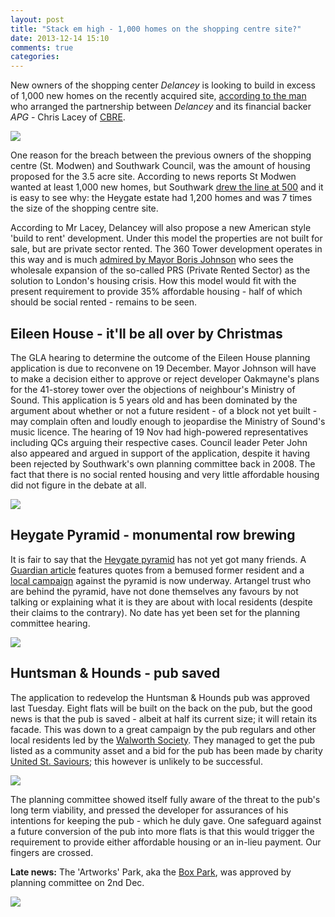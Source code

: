 ```yaml
---
layout: post
title: "Stack em high - 1,000 homes on the shopping centre site?"
date: 2013-12-14 15:10
comments: true
categories: 
---
```

New owners of the shopping center _Delancey_ is looking to build in excess of 1,000 new homes on the recently acquired site, [according to the man](http://www.costar.co.uk/en/assets/news/2013/December/CoStar-Column-Delancey-and-APGs-Elephant-move-marks-milestone-for-PRS/) who arranged the partnership between _Delancey_ and its financial backer _APG_ - Chris Lacey of [CBRE](http://www.cbre.co.uk/uk-en).

![](http://cdn.ltstatic.com/2006/May/DK372644_942long.jpg)

One reason for the breach between the previous owners of the shopping centre (St. Modwen) and Southwark Council, was the amount of housing proposed for the 3.5 acre site. According to news reports St Modwen wanted at least 1,000 new homes, but Southwark [drew the line at 500](http://www.costar.co.uk/en/assets/news/2013/March/Elephant--Castle-mall-sale-hits-housing-hitch/) and it is easy to see why: the Heygate estate had 1,200 homes and was 7 times the size of the shopping centre site. 
 
According to Mr Lacey, Delancey will also propose a new American style 'build to rent' development. Under this model the properties are not built for sale, but are private sector rented. The 360 Tower development operates in this way and is much [admired by Mayor Boris Johnson](/2013-08-10-towering-disgrace) who sees the wholesale expansion of the so-called PRS (Private Rented Sector) as the solution to London's housing crisis. How this model would fit with the present requirement to provide 35% affordable housing - half of which should be social rented - remains to be seen. 

## Eileen House - it'll be all over by Christmas
The GLA hearing to determine the outcome of the Eileen House planning application is due to reconvene on 19 December. Mayor Johnson will have to make a decision either to approve or reject developer Oakmayne's plans for the 41-storey tower over the objections of neighbour's Ministry of Sound. This application is 5 years old and has been dominated by the argument about whether or not a future resident - of a block not yet built - may complain often and loudly enough to jeopardise the Ministry of Sound's music licence. The hearing of 19 Nov had high-powered representatives including QCs arguing their respective cases. Council leader Peter John also appeared and argued in support of the application, despite it having been rejected by Southwark's own planning committee back in 2008. The fact that there is no social rented housing and very little affordable housing did not figure in the debate at all.

![](http://s0.geograph.org.uk/geophotos/02/64/29/2642974_bdc315a3.jpg)

## Heygate Pyramid - monumental row brewing
It is fair to say that the [Heygate pyramid](/2013-11-15-heygate-pyramid-proposed-pharaoh-not-included/) has not yet got many friends. A [Guardian article](http://www.theguardian.com/uk-news/2013/dec/12/heygate-pyramid-london-estate-evicted-condemn-artwork?CMP=twt_gu) features quotes from a bemused former resident and a [local campaign](http://southwarknotes.wordpress.com/2013/12/13/heygate-estate-artangel-mike-nelson-pyramid-no-thanks/) against the pyramid is now underway. Artangel trust who are behind the pyramid, have not done themselves any favours by not talking or explaining what it is they are about with local residents (despite their claims to the contrary). No date has yet been set for the planning committee hearing.  

![](http://southwarknotes.files.wordpress.com/2013/12/pyramid-container.jpg)

## Huntsman & Hounds - pub saved
The application to redevelop the Huntsman & Hounds pub was approved last Tuesday. Eight flats will be built on the back on the pub, but the good news is that the pub is saved - albeit at half its current size; it will retain its facade. This was down to a great campaign by the pub regulars and other local residents led by the [Walworth Society](http://walworthsociety.co.uk/). They managed to get the pub listed as a community asset and a bid for the pub has been made by charity [United St. Saviours](http://www.ustsc.org.uk/); this however is unlikely to be successful. 

![](http://upload.wikimedia.org/wikipedia/commons/a/a7/Huntsman_and_Hounds,_Walworth,_SE17_(4485879963).jpg)

The planning committee showed itself fully aware of the threat to the pub's long term viability, and pressed the developer for assurances of his intentions for keeping the pub - which he duly gave. One safeguard against a future conversion of the pub into more flats is that this would trigger the requirement to provide either affordable housing or an in-lieu payment. Our fingers are crossed. 

__Late news:__
The 'Artworks' Park, aka the [Box Park](/2013-10-23-oakmayne-vs-ministry-of-sound-round-198/), was approved by planning committee on 2nd Dec.

![](http://southwarknotes.files.wordpress.com/2013/10/artworks-new-elephant.png)

